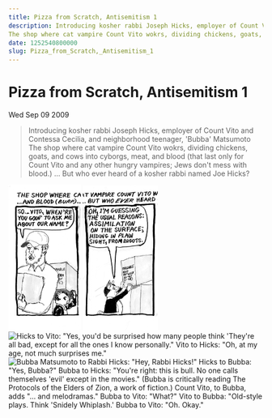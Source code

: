 ```yaml
---
title: Pizza from Scratch, Antisemitism 1
description: Introducing kosher rabbi Joseph Hicks, employer of Count Vito and Contessa Cecilia, and neighborhood teenager, 'Bubba' Matsumoto
The shop where cat vampire Count Vito wokrs, dividing chickens, goats, and cows into cyborgs, meat, and blood (that last only for Count Vito and any other hungry vampires; Jews don't mess with blood.) ... But who ever heard of a kosher rabbi named Joe Hicks?
date: 1252540800000
slug: Pizza_from_Scratch,_Antisemitism_1
---
```



# Pizza from Scratch, Antisemitism 1

Wed Sep 09 2009

> Introducing kosher rabbi Joseph Hicks, employer of Count Vito and Contessa Cecilia, and neighborhood teenager, 'Bubba' Matsumoto
The shop where cat vampire Count Vito wokrs, dividing chickens, goats, and cows into cyborgs, meat, and blood (that last only for Count Vito and any other hungry vampires; Jews don't mess with blood.) ... But who ever heard of a kosher rabbi named Joe Hicks?
        

![Rabbi Hicks says to Count Vito "So, Vito, when're you going to ask me about  our name?"](2009_09_10_r1p1_PfS-AntiS1_1_.png)
![Count Vito  Rabbi Hicks: "Oh, I'm guessing the usual reasons: assimilation on the surface; hiding in plain sight, from bigots."](2009_09_10_r1p2_PfS-AntiS1_2_.png)
![Hicks to Vito: "Yes, you'd be surprised how many people think 'They're all bad, except for all the ones I know personally."
Vito to Hicks: "Oh, at my age, not much surprises me."](2009_09_10_r1p3_PfS-AntiS1_3_.png)
![Bubba Matsumoto to Rabbi Hicks: "Hey, Rabbi Hicks!"
Hicks to  Bubba: "Yes, Bubba?"
Bubba to Hicks:  "You're right: this is bull. No one calls themselves 'evil' except in the movies." (Bubba is critically reading The Protocols of the Elders of  Zion, a work of fiction.)
Count Vito, to Bubba, adds "... and melodramas."
Bubba to Vito: "What?"
Vito to Bubba: "Old-style plays. Think 'Snidely Whiplash.'
Bubba to Vito: "Oh. Okay."](2009_09_10_r1p4_PfS-AntiS1_4_.png)
